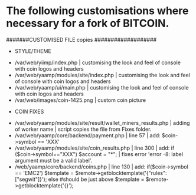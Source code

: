 # The following customisations where necessary for a fork of BITCOIN.

#######CUSTOMISED FILE copies ###################
* STYLE/THEME
- /var/web/yiimp/index.php | customising the look and feel of console with coin logos and headers
- /var/web/yaamp/modules/site/index.php | customising the look and feel of console with coin logos and headers
- /var/web/yaamp/ui/main.php | customising the look and feel of console with coin logos and headers
- /var/web/images/coin-1425.png | custom coin picture

* COIN FIXES
- /var/web/yaamp/modules/site/result/wallet_miners_results.php |  adding of worker name | script copies the file from Fixes folder.
- /var/web/yaamp/core/backend/payment.php | line 57 | add:  $coin->symbol == 'XXX'
- /var/web/yaamp/modules/site/coin_results.php | line 300 | add: if ($coin->symbol=="XXX") $account = "*"; | fixes error 'error -8: label argument must be a valid label'.
- /web/yaamp/core/backend/coins.php | line 130 | add: 
if($coin->symbol == 'EMC2')
            $template = $remote->getblocktemplate('{"rules":["segwit"]}');
            else
#should be just above 
$template = $remote->getblocktemplate('{}');

